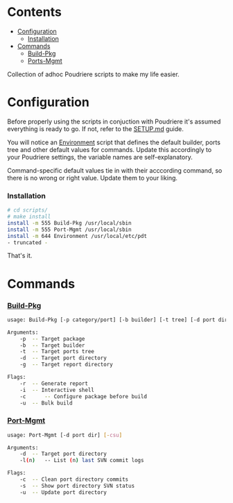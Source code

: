 # Contents
- [Configuration](#configuration)
  - [Installation](#installation)
- [Commands](#commands)
  - [Build-Pkg](#build-pkg)
  - [Ports-Mgmt](#ports-mgmt)

Collection of adhoc Poudriere scripts to make my life easier.

# Configuration

Before properly using the scripts in conjuction with Poudriere it's assumed
everything is ready to go. If not, refer to the [SETUP.md](SETUP.md) guide.

You will notice an [Environment](scripts/Environment) script that defines the
default builder, ports tree and other default values for commands. Update this
accordingly to your Poudriere settings, the variable names are self-explanatory.

Command-specific default values tie in with their acccording command, so there
is no wrong or right value. Update them to your liking.

### Installation

```sh
# cd scripts/
# make install
install -m 555 Build-Pkg /usr/local/sbin
install -m 555 Port-Mgmt /usr/local/sbin
install -m 644 Environment /usr/local/etc/pdt
- truncated -
```

That's it.


# Commands

### [Build-Pkg](scripts/Build-Pkg)

```sh
usage: Build-Pkg [-p category/port] [-b builder] [-t tree] [-d port dir] [-g report dir] [-ricu]

Arguments:
	-p 	-- Target package
	-b	-- Target builder
	-t	-- Target ports tree
	-d	-- Target port directory
	-g	-- Target report directory

Flags:
	-r	-- Generate report
	-i	-- Interactive shell
	-c      -- Configure package before build
	-u 	-- Bulk build
```

### [Port-Mgmt](scripts/Port-Mgmt)

```sh
usage: Port-Mgmt [-d port dir] [-csu]

Arguments:
	-d	-- Target port directory
	-l(n)	-- List (n) last SVN commit logs

Flags:
	-c	-- Clean port directory commits
	-s	-- Show port directory SVN status
	-u	-- Update port directory
```
